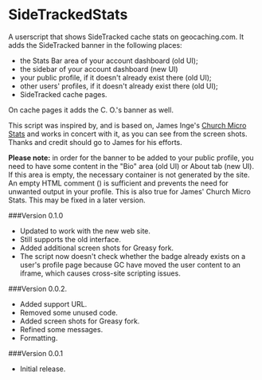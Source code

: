 # SideTrackedStats
A userscript that shows SideTracked cache stats on geocaching.com. It adds the SideTracked banner in the following places:

* the Stats Bar area of your account dashboard (old UI);
* the sidebar of your account dashboard (new UI)
* your public profile, if it doesn't already exist there (old UI);
* other users' profiles, if it doesn't already exist there (old UI);
* SideTracked cache pages.

On cache pages it adds the C. O.'s banner as well.

This script was inspired by, and is based on, James Inge's [Church Micro Stats](https://openuserjs.org/scripts/JRI/Church_Micro_Stats) and works in concert with it, as you can see from the screen shots. Thanks and credit should go to James for his efforts.

__Please note:__ in order for the banner to be added to your public profile, you need to have some content in the "Bio" area (old UI) or About tab (new UI). If this area is empty, the necessary container is not generated by the site. An empty HTML comment (<!-- -->) is sufficient and prevents the need for unwanted output in your profile. This is also true for James' Church Micro Stats. This may be fixed in a later version.

###Version 0.1.0
 * Updated to work with the new web site.
 * Still supports the old interface.
 * Added additional screen shots for Greasy fork.
 * The script now doesn't check whether the badge already exists on a user's profile page because GC have moved the user content to an iframe, which causes cross-site scripting issues.

###Version 0.0.2.
 * Added support URL.
 * Removed some unused code.
 * Added screen shots for Greasy fork.
 * Refined some messages.
 * Formatting.

 ###Version 0.0.1
  * Initial release.
